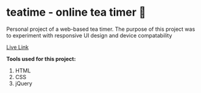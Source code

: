 # teatime - online tea timer :tea:

Personal project of a web-based tea timer. The purpose of this project was to experiment with responsive UI design and device compatability 

[Live Link](https://janetmndz.github.io/teatime/ "it's teatime")

**Tools used for this project:**
1. HTML
2. CSS
3. jQuery
